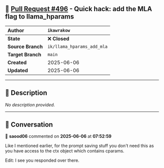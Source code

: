 ## 🔀 [Pull Request #496](https://github.com/ikawrakow/ik_llama.cpp/pull/496) - Quick hack: add the MLA flag to llama_hparams

| **Author** | `ikawrakow` |
| :--- | :--- |
| **State** | ❌ **Closed** |
| **Source Branch** | `ik/llama_hparams_add_mla` |
| **Target Branch** | `main` |
| **Created** | 2025-06-06 |
| **Updated** | 2025-06-06 |

---

## 📄 Description

_No description provided._

---

## 💬 Conversation

👤 **saood06** commented on **2025-06-06** at **07:52:59**

Like I mentioned earlier, for the prompt saving stuff you don't need this as you have access to the ctx object which contains cparams.

Edit: I see you responded over there.